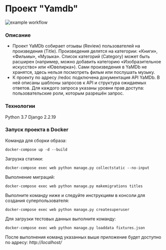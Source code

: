 # Проект "Yamdb"

![example workflow](https://github.com/github/docs/actions/workflows/main.yml/badge.svg)
### Описание
- Проект YaMDb собирает отзывы (Review) пользователей на произведения (Title).
Произведения делятся на категории: «Книги», «Фильмы», «Музыка». Список категорий
(Category) может быть расширен (например, можно добавить категорию
«Изобразительное искусство» или «Ювелирка»).
Сами произведения в YaMDb не хранятся, здесь нельзя посмотреть фильм или 
послушать музыку.
- К проекту по адресу /redoc подключена документация API YaMDb. В ней описаны
шаблоны запросов к API и структура ожидаемых ответов. Для каждого запроса 
указаны уровни прав доступа: пользовательские роли, которым разрешён запрос.
### Технологии
Python 3.7
Django 2.2.19
### Запуск проекта в Docker
Команда для сборки образа:
```
docker-compose up -d --build
``` 
Загрузка статики:
```
docker-compose exec web python manage.py collectstatic --no-input
```
Выполнение миграций:
```
docker-compose exec web python manage.py makemigrations titles
``` 
Выполните команду ниже и следуйте инструкциям в консоли для создания 
суперпользователя:
```
docker-compose exec web python manage.py createsuperuser
```
Для загрузки тестовых данных выполните команду:
```
docker-compose exec web python manage.py loaddata fixtures.json
``` 

После выполнения команд указанных выше приложение будет доступно по адресу:
 _http://localhost/_
